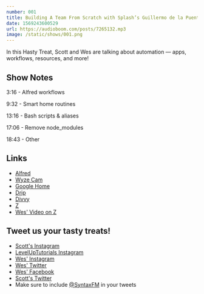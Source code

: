 ```yaml
---
number: 001
title: Building A Team From Scratch with Splash’s Guillermo de la Puente
date: 1569243600529
url: https://audioboom.com/posts/7265132.mp3
image: /static/shows/001.png
---
```


In this Hasty Treat, Scott and Wes are talking about automation — apps, workflows, resources, and more!

## Show Notes

3:16 - Alfred workflows

9:32 - Smart home routines

13:16 - Bash scripts & aliases

17:06 - Remove node_modules

18:43 - Other

## Links

- [Alfred](https://www.alfredapp.com/)
- [Wyze Cam](https://www.wyze.com/)
- [Google Home](https://store.google.com/gb/product/google_home)
- [Drip](https://www.drip.com/)
- [Divvy](https://mizage.com/divvy/)
- [Z](https://github.com/rupa/z)
- [Wes' Video on Z](https://www.youtube.com/watch?v=qbNn5zJLZU0)

## Tweet us your tasty treats!

- [Scott's Instagram](https://www.instagram.com/stolinski/)
- [LevelUpTutorials Instagram](https://www.instagram.com/LevelUpTutorials/)
- [Wes' Instagram](https://www.instagram.com/wesbos/)
- [Wes' Twitter](https://twitter.com/wesbos)
- [Wes' Facebook](https://www.facebook.com/wesbos.developer)
- [Scott's Twitter](https://twitter.com/stolinski)
- Make sure to include [@SyntaxFM](https://twitter.com/SyntaxFM) in your tweets
